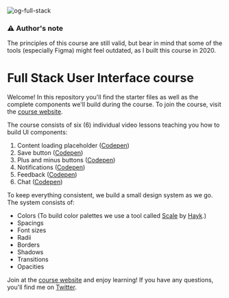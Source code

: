 ![og-full-stack](https://github.com/user-attachments/assets/8a766ba5-650b-4231-9a6d-1b0938fab2a6)

### ⚠️ Author's note
The principles of this course are still valid, but bear in mind that some of the tools (especially Figma) might feel outdated, as I built this course in 2020.

# Full Stack User Interface course

Welcome! In this repository you'll find the starter files as well as the complete components we'll build during the course. To join the course, visit the [course website](https://fullstackui.com).

The course consists of six (6) individual video lessons teaching you how to build UI components:

1. Content loading placeholder ([Codepen](https://codepen.io/jussivirtanen/pen/jOqWGpo))
2. Save button ([Codepen](https://codepen.io/jussivirtanen/pen/pojegbj))
3. Plus and minus buttons ([Codepen](https://codepen.io/jussivirtanen/pen/GRZoMLX))
4. Notifications ([Codepen](https://codepen.io/jussivirtanen/pen/VwavVRJ))
5. Feedback ([Codepen](https://codepen.io/jussivirtanen/pen/jOqWwxM))
6. Chat ([Codepen](https://codepen.io/jussivirtanen/pen/OJNMONG))

To keep everything consistent, we build a small design system as we go. The system consists of:

- Colors (To build color palettes we use a tool called [Scale](https://hihayk.github.io/scale/) by [Hayk](https://github.com/hihayk/).)
- Spacings
- Font sizes
- Radii
- Borders
- Shadows
- Transitions
- Opacities

Join at the [course website](https://fullstackui.com) and enjoy learning! If you have any questions, you'll find me on [Twitter](https://twitter.com/jussivirtanen).
